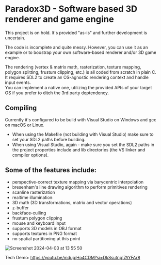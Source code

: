 # Paradox3D - Software based 3D renderer and game engine

This project is on hold. It's provided "as-is" and further development is uncertain.

The code is incomplete and quite messy. However, you can use it as an example or to boostrap your own software-based renderer and/or 3D game engine.

The rendering (vertex & matrix math, rasterization, texture mapping, polygon splitting, frustum clipping, etc.) is all coded from scratch in plain C.<br>
It requires SDL2 to create an OS-agnostic rendering context and handle input events.<br>
You can implement a native one, utilizing the provided APIs of your target OS if you prefer to ditch the 3rd party deptendency.

## Compiling
Currently it's configured to be build with Visual Studio on Windows and gcc on macOS or Linux.<br>
* When using the Makefile (not building with Visual Studio) make sure to set your SDL2 paths before building.<br>
* When using Visual Studio, again - make sure you set the SDL2 paths in the project properties include and lib directories (the VS linker and compiler options).

## Some of the features include:

- perspective-correct texture mapping via barycentric interpolation
- bresenham's line drawing algorithm to perform primitives rendering
- scanline rasterization
- realtime illumination
- 3D math (3D transformations, matrix and vector operations)
- z-buffer
- backface-culling
- frustum polygon clipping
- mouse and keyboard input
- supports 3D models in OBJ format
- supports textures in PNG format
- no spatial partitioning at this point

![Screenshot 2024-04-03 at 13 55 50](https://github.com/jeuxdemains/Paradox3D-software/assets/7083803/4303b5d9-aa2e-4e8c-b52e-2fcf36ccc89c)

Tech Demo:
https://youtu.be/mdugjHo4CDM?si=DkSsutngI7AYFAr8
